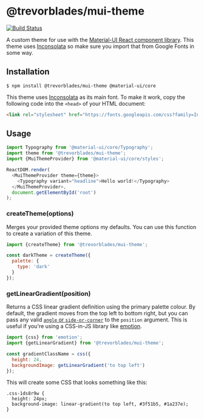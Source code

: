 # @trevorblades/mui-theme

[![Build Status](https://travis-ci.com/trevorblades/mui-theme.svg?branch=master)](https://travis-ci.com/trevorblades/mui-theme)

A custom theme for use with the [Material-UI React component library](https://material-ui.com/). This theme uses [Inconsolata](https://fonts.google.com/specimen/Inconsolata) so make sure you import that from Google Fonts in some way.

## Installation

```shell
$ npm install @trevorblades/mui-theme @material-ui/core
```

This theme uses [Inconsolata](https://fonts.google.com/specimen/Inconsolata) as its main font. To make it work, copy the following code into the `<head>` of your HTML document:

```html
<link rel="stylesheet" href="https://fonts.googleapis.com/css?family=Inconsolata:400,700">
```

## Usage

```js
import Typography from '@material-ui/core/Typography';
import theme from '@trevorblades/mui-theme';
import {MuiThemeProvider} from '@material-ui/core/styles';

ReactDOM.render(
  <MuiThemeProvider theme={theme}>
    <Typography variant="headline">Hello world!</Typography>
  </MuiThemeProvider>,
  document.getElementById('root')
);
```

### createTheme(options)

Merges your provided theme options my defaults. You can use this function to create a variation of this theme.

```js
import {createTheme} from '@trevorblades/mui-theme';

const darkTheme = createTheme({
  palette: {
    type: 'dark'
  }
});
```

### getLinearGradient(position)

Returns a CSS linear gradient definition using the primary palette colour. By default, the gradient moves from the top left to bottom right, but you can pass any valid [`angle` or `side-or-corner`](https://developer.mozilla.org/en-US/docs/Web/CSS/linear-gradient) to the `position` argument. This is useful if you're using a CSS-in-JS library like [emotion](https://emotion.sh).

```js
import {css} from 'emotion';
import {getLinearGradient} from '@trevorblades/mui-theme';

const gradientClassName = css({
  height: 24,
  backgroundImage: getLinearGradient('to top left')
});
```

This will create some CSS that looks something like this:

```less
.css-1ds8r9w {
  height: 24px;
  background-image: linear-gradient(to top left, #3f51b5, #1a237e);
}
```
